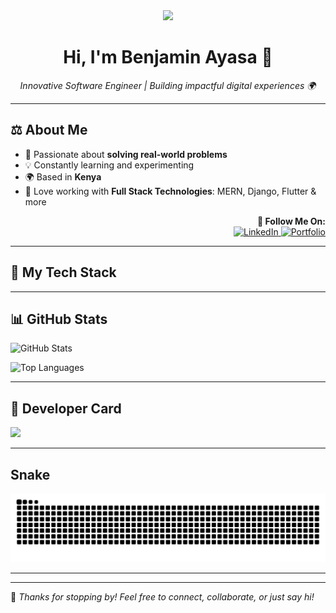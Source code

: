 <!-- Profile README for Benjamin Ayasa -->

<div align="center">
  <img src="https://media.giphy.com/media/qgQUggAC3Pfv687qPC/giphy.gif" width="80" />
  <h1>Hi, I'm Benjamin Ayasa 👋</h1>
  <i>Innovative Software Engineer | Building impactful digital experiences 🌍</i>
</div>

---

## ⚖️ About Me

- 🧠 Passionate about **solving real-world problems**
- 💡 Constantly learning and experimenting
- 🌍 Based in **Kenya**
- 🚀 Love working with **Full Stack Technologies**: MERN, Django, Flutter & more

<div align="right">
  <b>🌟 Follow Me On:</b><br>
  <a href="https://www.linkedin.com/in/benjamin-ayasa-3a311a36a" target="_blank">
    <img src="https://img.shields.io/badge/LinkedIn-0077B5?style=for-the-badge&logo=linkedin&logoColor=white" alt="LinkedIn"/>
  </a>
  <a href="https://ayasa-benjamin.netlify.app" target="_blank">
    <img src="https://img.shields.io/badge/Portfolio-000000?style=for-the-badge&logo=github&logoColor=white" alt="Portfolio"/>
  </a>
</div>

---

## 🚀 My Tech Stack

<p align="center">
  <!-- your badges here (unchanged) -->
  <!-- Keep as-is: Python, C++, JS, React, Node, MongoDB, Docker, etc. -->
</p>

---

## 📊 GitHub Stats

![GitHub Stats](https://github-readme-stats.vercel.app/api?username=Leftinant&show_icons=true&theme=tokyonight)

![Top Languages](https://github-readme-stats.vercel.app/api/top-langs/?username=Leftinant&layout=compact&theme=tokyonight)

---

## 💼 Developer Card

<a href="https://github.com/Leftinant">
  <img src="https://github-profile-summary-cards.vercel.app/api/cards/profile-details?username=Leftinant&theme=tokyonight" />
</a>

---

## Snake

![Contribution Snake Dark](https://raw.githubusercontent.com/Leftinant/Leftinant/output/github-contribution-grid-snake-dark.svg?palette=github-dark)

---

<!-- Optional: Contribution snake -->
<!--
![Contribution Snake](https://github.com/Leftinant/Leftinant/blob/output/github-contribution-grid-snake.svg)
-->

---

💬 *Thanks for stopping by! Feel free to connect, collaborate, or just say hi!*
